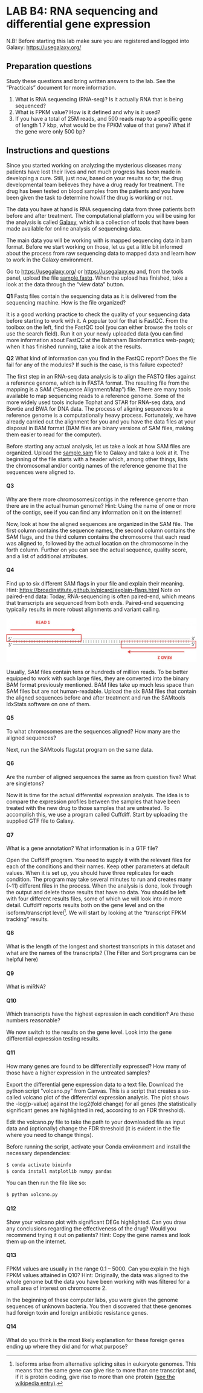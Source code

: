 # LAB B4: RNA sequencing and differential gene expression

N.B! Before starting this lab make sure you are registered and logged into Galaxy: https://usegalaxy.org/

## Preparation questions

Study these questions and bring written answers to the lab. See the “Practicals” document for more information.

1. What is RNA sequencing (RNA-seq)? Is it actually RNA that is being sequenced?
1. What is FPKM value? How is it defined and why is it used?
1. If you have a total of 25M reads, and 500 reads map to a specific gene of length 1.7 kbp, what would be the FPKM value of that gene? What if the gene were only 500 bp?

## Instructions and questions

Since you started working on analyzing the mysterious diseases many patients have lost their lives and not much progress has been made in developing a cure. Still, just now, based on your results so far, the drug developmental team believes they have a drug ready for treatment. The drug has been tested on blood samples from the patients and you have been given the task to determine how/if the drug is working or not.

The data you have at hand is RNA sequencing data from three patients both before and after treatment. The computational platform you will be using for the analysis is called [Galaxy](https://usegalaxy.org/), which is a collection of tools that have been made available for online analysis of sequencing data.

The main data you will be working with is mapped sequencing data in bam format. Before we start working on those, let us get a little bit informed about the process from raw sequencing data to mapped data and learn how to work in the Galaxy environment.

Go to https://usegalaxy.org/ or https://usegalaxy.eu and, from the tools panel, upload the file [sample.fastq](./sample.fastq). When the upload has finished, take a look at the data through the “view data” button.

**Q1** Fastq files contain the sequencing data as it is delivered from the sequencing machine. How is the file organized?

It is a good working practice to check the quality of your sequencing data before starting to work with it. A popular tool for that is FastQC. From the toolbox on the left, find the FastQC tool (you can either browse the tools or use the search field). Run it on your newly uploaded data (you can find more information about FastQC at the Babraham Bioinformatics web-page); when it has finished running, take a look at the results.

**Q2** What kind of information can you find in the FastQC report? Does the file fail for any of the modules? If such is the case, is this failure expected?

The first step in an RNA-seq data analysis is to align the FASTQ files against a reference genome, which is in FASTA format. The resulting file from the mapping is a SAM (“Sequence Alignment/Map”) file. There are many tools available to map sequencing reads to a reference genome. Some of the more widely used tools include Tophat and STAR for RNA-seq data, and Bowtie and BWA for DNA data. The process of aligning sequences to a reference genome is a computationally heavy process. Fortunately, we have already carried out the alignment for you and you have the data files at your disposal in BAM format (BAM files are binary versions of SAM files, making them easier to read for the computer).

Before starting any actual analysis, let us take a look at how SAM files are
organized. Upload the [sample.sam](./sample.sam) file to Galaxy and take a look at it. The beginning of the file starts with a header which, among other things, lists the chromosomal and/or contig names of the reference genome that the sequences were aligned to.

#### Q3

Why are there more chromosomes/contigs in the reference genome than there are in the actual human genome?
	Hint: Using the name of one or more of the contigs, see if you can find any information on it on the internet!

Now, look at how the aligned sequences are organized in the SAM file. The first column contains the sequence names, the second column contains the SAM flags, and the third column contains the chromosome that each read was aligned to, followed by the actual location on the chromosome in the forth column. Further on you can see the actual sequence, quality score, and a list of additional attributes.

#### Q4

Find up to six different SAM flags in your file and explain their meaning.
Hint: https://broadinstitute.github.io/picard/explain-flags.html
Note on paired-end data: Today, RNA-sequencing is often paired-end, which means that transcripts are sequenced from both ends. Paired-end sequencing typically results in more robust alignments and variant calling.

![](./53seq.png "Paired end reads")


Usually, SAM files contain tens or hundreds of million reads. To be better equipped to work with such large files, they are converted into the binary BAM format previously mentioned. BAM files take up much less space than SAM files but are not human-readable. Upload the six BAM files that contain the aligned sequences before and after treatment and run the SAMtools IdxStats software on one of them.

#### Q5

To what chromosomes are the sequences aligned? How many are the aligned sequences?

Next, run the SAMtools flagstat program on the same data.

#### Q6

Are the number of aligned sequences the same as from question five? What are singletons?

Now it is time for the actual differential expression analysis. The idea is to compare the expression profiles between the samples that have been treated with the new drug to those samples that are untreated. To accomplish this, we use a program called Cuffdiff. Start by uploading the supplied GTF file to Galaxy.

#### Q7

What is a gene annotation? What information is in a GTF file?

Open the Cuffdiff program. You need to supply it with the relevant files for each of the conditions and their names. Keep other parameters at default values. When it is set up, you should have three replicates for each condition. The program may take several minutes to run and creates many (~11) different files in the process. When the analysis is done, look through the output and delete those results that have no data. You should be left with four different results files, some of which we will look into in more detail. Cuffdiff reports results both on the gene level and on the isoform/transcript level[^1]. We will start by looking at the “transcript FPKM tracking” results.

[^1]: Isoforms arise from alternative splicing sites in eukaryote genomes. This means that the same gene can give rise to more than one transcript and, if it is protein coding, give rise to more than one protein [(see the wikipedia entry)](http://en.wikipedia.org/wiki/Gene_isoform).

#### Q8

What is the length of the longest and shortest transcripts in this dataset and what are the names of the transcripts? (The Filter and Sort programs can be helpful here)

#### Q9 

What is miRNA?

#### Q10

Which transcripts have the highest expression in each condition? Are these numbers reasonable?

We now switch to the results on the gene level. Look into the gene differential
expression testing results.

#### Q11

How many genes are found to be differentially expressed? How many of those have a higher expression in the untreated samples?

Export the differential gene expression data to a text file. Download the python script “volcano.py” from Canvas. This is a script that creates a so-called volcano plot of the differential expression analysis. The plot shows the -log(p-value) against the log2(fold change) for all genes (the statistically significant genes are highlighted in red, according to an FDR threshold).

Edit the volcano.py file to take the path to your downloaded file as input data and (optionally) change the FDR threshold (it is evident in the file where you need to change things).

Before running the script, activate your Conda environment and install the necessary dependencies:

```bash
$ conda activate bioinfo
$ conda install matplotlib numpy pandas
```

You can then run the file like so:

```bash
$ python volcano.py
```

#### Q12

Show your volcano plot with significant DEGs highlighted. Can you draw any conclusions regarding the effectiveness of the drug? Would you recommend trying it out on patients?
Hint: Copy the gene names and look them up on the internet.

#### Q13

FPKM values are usually in the range 0.1 – 5000. Can you explain the high FPKM values attained in Q10?
Hint: Originally, the data was aligned to the whole genome but the data you have been working with was filtered for a small area of interest on chromosome 2.

In the beginning of these computer labs, you were given the genome sequences of unknown bacteria. You then discovered that these genomes had foreign toxin and foreign antibiotic resistance genes.

#### Q14

What do you think is the most likely explanation for these foreign genes ending up where they did and for what purpose?
